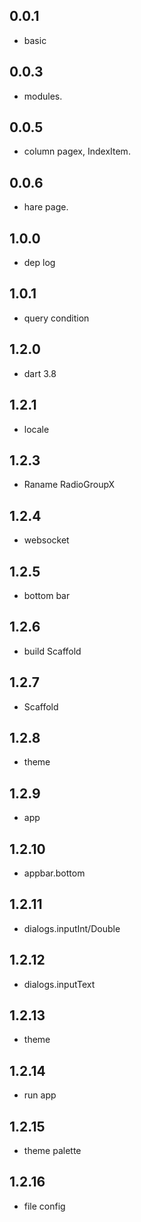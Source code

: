 ## 0.0.1
* basic

## 0.0.3
* modules.

## 0.0.5
* column pagex, IndexItem.

## 0.0.6
* hare page.
## 1.0.0
* dep log

## 1.0.1
* query condition

## 1.2.0
* dart 3.8

## 1.2.1
* locale

## 1.2.3
* Raname RadioGroupX

## 1.2.4 
* websocket

## 1.2.5
* bottom bar

## 1.2.6
* build Scaffold

## 1.2.7
* Scaffold

## 1.2.8
* theme

## 1.2.9
* app

## 1.2.10
* appbar.bottom

## 1.2.11
* dialogs.inputInt/Double

## 1.2.12
* dialogs.inputText

## 1.2.13
* theme

## 1.2.14
* run app

## 1.2.15
* theme palette

## 1.2.16
* file config